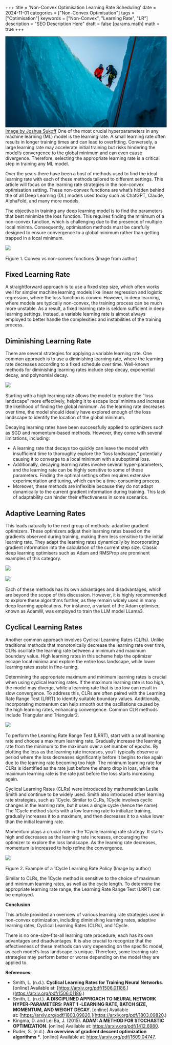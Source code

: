 +++
title = 'Non-Convex Optimisation Learning Rate Scheduling'
date = 2024-11-01
categories = ["Non-Convex Optimisation"]
tags = ["Optimisation"]
keywords = ["Non-Convex", "Learning Rate", "LR"]
description = "SEO Description Here"
draft = false
[params.math]
  math = true
+++

![Image](/images/joshua-sukoff-xTSwjDonDhE-unsplash.jpg)
[Image by Joshua Sukoff](https://unsplash.com/@joshuas?utm_source=ghost&utm_medium=referral&utm_campaign=api-credit)
One of the most crucial hyperparameters in any machine learning (ML) model is the learning rate. A small learning rate often results in longer training times and can lead to overfitting. Conversely, a large learning rate may accelerate initial training but risks hindering the model’s convergence to the global minimum and can even cause divergence. Therefore, selecting the appropriate learning rate is a critical step in training any ML model.

Over the years there have been a host of methods used to find the ideal learning rate with each of these methods tailored to different settings. This article will focus on the learning rate strategies in the non-convex optimisation setting. These non-convex functions are what’s hidden behind the of all Deep Learning (DL) models used today such as ChatGPT, Claude, AlphaFold, and many more models. 

The objective in training any deep learning model is to find the parameters that best minimize the loss function. This requires finding the minimum of a non-convex function, which is challenging due to the presence of multiple local minima. Consequently, optimisation methods must be carefully designed to ensure convergence to a global minimum rather than getting trapped in a local minimum.

![](https://cdn-images-1.medium.com/max/1600/1*m-mKPLfK_Cz1Kd028v1OPg.png)

Figure 1. Convex vs non-convex functions (Image from author)

## Fixed Learning Rate

A straightforward approach is to use a fixed step size, which often works well for simpler machine learning models like linear regression and logistic regression, where the loss function is convex. However, in deep learning, where models are typically non-convex, the training process can be much more unstable. As a result, a fixed learning rate is seldom sufficient in deep learning settings. Instead, a variable learning rate is almost always employed to better handle the complexities and instabilities of the training process.

## Diminishing Learning Rate

There are several strategies for applying a variable learning rate. One common approach is to use a diminishing learning rate, where the learning rate decreases according to a fixed schedule over time. Well-known methods for diminishing learning rates include step decay, exponential decay, and polynomial decay.

![](https://cdn-images-1.medium.com/max/1600/1*La5YFBWZrAvg_VSsdKi5ow.png)

Starting with a high learning rate allows the model to explore the “loss landscape” more effectively, helping it to escape local minima and increase the likelihood of finding the global minimum. As the learning rate decreases over time, the model should ideally have explored enough of the loss landscape to identify the location of the global minimum.

Decaying learning rates have been successfully applied to optimizers such as SGD and momentum-based methods. However, they come with several limitations, including:

- A learning rate that decays too quickly can leave the model with insufficient time to thoroughly explore the “loss landscape,” potentially causing it to converge to a local minimum with a suboptimal loss.
- Additionally, decaying learning rates involve several hyper-parameters, and the learning rate can be highly sensitive to some of these parameters. Finding the optimal settings often requires extensive experimentation and tuning, which can be a time-consuming process.
- Moreover, these methods are inflexible because they do not adapt dynamically to the current gradient information during training. This lack of adaptability can hinder their effectiveness in some scenarios.

## Adaptive Learning Rates

This leads naturally to the next group of methods: adaptive gradient optimizers. These optimizers adjust their learning rates based on the gradients observed during training, making them less sensitive to the initial learning rate. They adapt the learning rates dynamically by incorporating gradient information into the calculation of the current step size. Classic deep learning optimisers such as Adam and RMSProp are prominent examples of this category.

![](https://cdn-images-1.medium.com/max/1600/1*tFnswpSaMk088ApY0GCbew.png)

![](https://cdn-images-1.medium.com/max/1600/1*O2ZGMmDD8aJUtU42TJve4g.png)

Each of these methods has its own advantages and disadvantages, which are beyond the scope of this discussion. However, it is highly recommended to explore these algorithms further, as they remain widely used in many deep learning applications. For instance, a variant of the Adam optimiser, known as AdamW, was employed to train the LLM model LLama3.

## Cyclical Learning Rates

Another common approach involves Cyclical Learning Rates (CLRs). Unlike traditional methods that monotonically decrease the learning rate over time, CLRs oscillate the learning rate between a minimum and maximum boundary value. High learning rates in this scheme help the optimizer escape local minima and explore the entire loss landscape, while lower learning rates assist in fine-tuning.

Determining the appropriate maximum and minimum learning rates is crucial when using cyclical learning rates. If the maximum learning rate is too high, the model may diverge, while a learning rate that is too low can result in slow convergence. To address this, CLRs are often paired with the Learning Rate Range Test (LRRT) to identify suitable boundary values. Additionally, incorporating momentum can help smooth out the oscillations caused by the high learning rates, enhancing convergence. Common CLR methods include Triangular and Triangular2.

![](https://cdn-images-1.medium.com/max/1600/1*UHKbSgvp5Kg2HEvoRMW1BA.png)

To perform the Learning Rate Range Test (LRRT), start with a small learning rate and choose a maximum learning rate. Gradually increase the learning rate from the minimum to the maximum over a set number of epochs. By plotting the loss as the learning rate increases, you’ll typically observe a period where the loss decreases significantly before it begins to rise again due to the learning rate becoming too high. The minimum learning rate for CLRs is identified as the rate just before the sharp drop in loss, while the maximum learning rate is the rate just before the loss starts increasing again.

Cyclical Learning Rates (CLRs) were introduced by mathematician Leslie Smith and continue to be widely used. Smith also introduced other learning rate strategies, such as 1Cycle. Similar to CLRs, 1Cycle involves cyclic changes in the learning rate, but it uses a single cycle (hence the name). The 1Cycle method starts with a low learning rate to initialize training, gradually increases it to a maximum, and then decreases it to a value lower than the initial learning rate.

Momentum plays a crucial role in the 1Cycle learning rate strategy. It starts high and decreases as the learning rate increases, encouraging the optimizer to explore the loss landscape. As the learning rate decreases, momentum is increased to help refine the convergence.

![](https://cdn-images-1.medium.com/max/1600/1*UrsMiK_Rub9zdLqJHpgiNg.png)

Figure 2. Example of a 1Cycle Learning Rate Policy (Image by author)

Similar to CLRs, the 1Cycle method is sensitive to the choice of maximum and minimum learning rates, as well as the cycle length. To determine the appropriate learning rate range, the Learning Rate Range Test (LRRT) can be employed.

****Conclusion****

This article provided an overview of various learning rate strategies used in non-convex optimization, including diminishing learning rates, adaptive learning rates, Cyclical Learning Rates (CLRs), and 1Cycle.

There is no one-size-fits-all learning rate procedure; each has its own advantages and disadvantages. It is also crucial to recognize that the effectiveness of these methods can vary depending on the specific model, as each model’s loss landscape is unique. Therefore, some learning rate strategies may perform better or worse depending on the model they are applied to.

****References:****

- Smith, L. (n.d.). __Cyclical Learning Rates for Training Neural Networks__. [online] Available at: [https://arxiv.org/pdf/1506.01186.](https://arxiv.org/pdf/1506.01186.)
- ‌Smith, L. (n.d.). __A DISCIPLINED APPROACH TO NEURAL NETWORK HYPER-PARAMETERS: PART 1 -LEARNING RATE, BATCH SIZE, MOMENTUM, AND WEIGHT DECAY__. [online] Available at: [https://arxiv.org/pdf/1803.09820.](https://arxiv.org/pdf/1803.09820.)
- Kingma, D. and Lei Ba, J. (2015). __ADAM: A METHOD FOR STOCHASTIC OPTIMIZATION__. [online] Available at: https://arxiv.org/pdf/1412.6980.
- Ruder, S. (n.d.). __An overview of gradient descent optimization algorithms *__. [online] Available at: https://arxiv.org/pdf/1609.04747.

‌

‌

‌